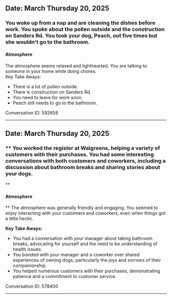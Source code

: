 ## Date: March Thursday 20, 2025
### You woke up from a nap and are cleaning the dishes before work. You spoke about the pollen outside and the construction on Sanders Rd. You took your dog, Peach, out five times but she wouldn't go to the bathroom.

#### Atmosphere
The atmosphere seems relaxed and lighthearted. You are talking to someone in your home while doing chores.  
Key Take Aways:
- There is a lot of pollen outside.
- There is construction on Sanders Rd. 
- You need to leave for work soon. 
- Peach still needs to go to the bathroom.

Conversation ID: 592658

---

## Date: March Thursday 20, 2025
### ** You worked the register at Walgreens, helping a variety of customers with their purchases. You had some interesting conversations with both customers and coworkers, including a discussion about bathroom breaks and sharing stories about your dogs. 

**

#### Atmosphere
** The atmosphere was generally friendly and engaging. You seemed to enjoy interacting with your customers and coworkers, even when things got a little hectic. 

**Key Take Aways:**

* You had a conversation with your manager about taking bathroom breaks, advocating for yourself and the need to be understanding of health issues.
* You bonded with your manager and a coworker over shared experiences of owning dogs, particularly the joys and sorrows of their companionship. 
* You helped numerous customers with their purchases, demonstrating patience and a commitment to customer service.

Conversation ID: 578400

---

